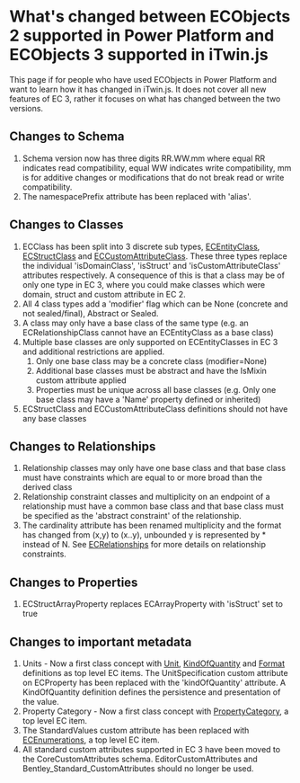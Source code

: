 # What's changed between ECObjects 2 supported in Power Platform and ECObjects 3 supported in iTwin.js

This page if for people who have used ECObjects in Power Platform and want to learn how it has changed in iTwin.js. It does not cover all new features of EC 3, rather it focuses on what has changed between the two versions.

## Changes to Schema

1. Schema version now has three digits RR.WW.mm where equal RR indicates read compatibility, equal WW indicates write compatibility, mm is for additive changes or modifications that do not break read or write compatibility.
2. The namespacePrefix attribute has been replaced with 'alias'.

## Changes to Classes

1. ECClass has been split into 3 discrete sub types, [ECEntityClass](./ec-entity-class.md), [ECStructClass](./ec-struct-class.md) and [ECCustomAttributeClass](./ec-custom-attribute-class.md). These three types replace the individual 'isDomainClass', 'isStruct' and 'isCustomAttributeClass' attributes respectively. A consequence of this is that a class may be of only one type in EC 3, where you could make classes which were domain, struct and custom attribute in EC 2.
2. All 4 class types add a 'modifier' flag which can be None (concrete and not sealed/final), Abstract or Sealed.
3. A class may only have a base class of the same type (e.g. an ECRelationshipClass cannot have an ECEntityClass as a base class)
4. Multiple base classes are only supported on ECEntityClasses in EC 3 and additional restrictions are applied.
   1. Only one base class may be a concrete class (modifier=None)
   2. Additional base classes must be abstract and have the IsMixin custom attribute applied
   3. Properties must be unique across all base classes (e.g. Only one base class may have a 'Name' property defined or inherited)
5. ECStructClass and ECCustomAttributeClass definitions should not have any base classes

## Changes to Relationships

1. Relationship classes may only have one base class and that base class must have constraints which are equal to or more broad than the derived class
2. Relationship constraint classes and multiplicity on an endpoint of a relationship must have a common base class and that base class must be specified as the 'abstract constraint' of the relationship.
3. The cardinality attribute has been renamed multiplicity and the format has changed from (x,y) to (x..y), unbounded y is represented by \* instead of N.
   See [ECRelationships](./ec-relationship-class.md) for more details on relationship constraints.

## Changes to Properties

1. ECStructArrayProperty replaces ECArrayProperty with 'isStruct' set to true

## Changes to important metadata

1. Units - Now a first class concept with [Unit](./ec-unit.md), [KindOfQuantity](./kindOfQuantity.md) and [Format](./ec-format.md) definitions as top level EC items. The UnitSpecification custom attribute on ECProperty has been replaced with the 'kindOfQuantity' attribute. A KindOfQuantity definition defines the persistence and presentation of the value.
2. Property Category - Now a first class concept with [PropertyCategory](./property-category.md), a top level EC item.
3. The StandardValues custom attribute has been replaced with [ECEnumerations](./ec-enumeration.md), a top level EC item.
4. All standard custom attributes supported in EC 3 have been moved to the CoreCustomAttributes schema. EditorCustomAttributes and Bentley_Standard_CustomAttributes should no longer be used.
